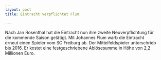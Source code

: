 ```yaml
---
layout: post
title: Eintracht verpflichtet Flum

---
```


Nach Jan Rosenthal hat die Eintracht nun ihre zweite Neuverpflichtung für die kommende Saison getätigt. Mit Johannes Flum warb die Eintracht erneut einen Spieler vom SC Freiburg ab. Der Mittelfeldspieler unterschrieb bis 2016. Er kostet eine festgeschriebene Ablösesumme in Höhe von 2,2 Millionen Euro.


